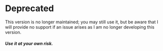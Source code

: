 # Deprecated

This version is no longer maintained; you may still use it, but be aware that I will provide no support if an issue arises as I am no longer developing this version. 

###### **Use it at your own risk.**
